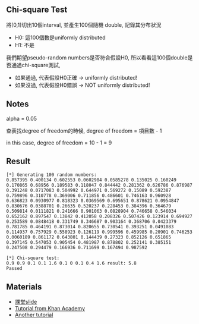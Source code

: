 ## Chi-square Test

將[0,1]切出10個interval, 並產生100個隨機 double, 記錄其分布狀況

* H0: 這100個數是uniformly distributed
* H1: 不是

我們期望pseudo-random numbers是否符合假設H0,
所以看看這100個double是否通過chi-square測試,
* 如果通過, 代表假設H0正確 -> uniformly distributed!
* 如果沒過, 代表假設H0錯誤 -> NOT uniformly distributed!

## Notes
alpha = 0.05

查表找degree of freedom的時候, degree of freedom = 項目數 - 1

in this case, degree of freedom = 10 - 1 = 9

## Result
```
[*] Generating 100 random numbers:
0.857395 0.400134 0.602553 0.0602984 0.0585278 0.135025 0.160249 0.170865 0.68956 0.189583 0.118047 0.844442 0.281362 0.626786 0.876987 0.391248 0.0717083 0.504992 0.644971 0.569272 0.15089 0.592387 0.759896 0.310778 0.369006 0.711856 0.486601 0.746163 0.960928 0.636823 0.0930977 0.818323 0.0369569 0.695651 0.878621 0.0954847 0.830676 0.0388701 0.26635 0.520237 0.228453 0.384396 0.364679 0.509814 0.0111821 0.241666 0.901063 0.0828904 0.746658 0.546034 0.652162 0.897547 0.13842 0.412058 0.208326 0.507426 0.123914 0.694927 0.253589 0.0848418 0.331749 0.346687 0.903164 0.368706 0.0423379 0.781785 0.464191 0.873014 0.820655 0.730541 0.393251 0.0491083 0.114937 0.757929 0.558923 0.126119 0.999596 0.459985 0.20901 0.746253 0.0060189 0.861172 0.643801 0.144439 0.27323 0.852126 0.651865 0.397145 0.547053 0.905454 0.481987 0.878802 0.252141 0.385151 0.247508 0.294479 0.166936 0.711699 0.167494 0.987592

[*] Chi-square test:
0.9 0.9 0.1 0.1 1.6 0.1 0 0.1 0.4 1.6 result: 5.8
Passed
```

## Materials
* [課堂slide](http://eeclass.utaipei.edu.tw/media/39939/#14_f11153eb841c676d1a46c5299bf3c8d1)
* [Tutorial from Khan Academy](https://www.youtube.com/watch?v=2QeDRsxSF9M)
* [Another tutorial](https://www.youtube.com/watch?v=WXPBoFDqNVk)
